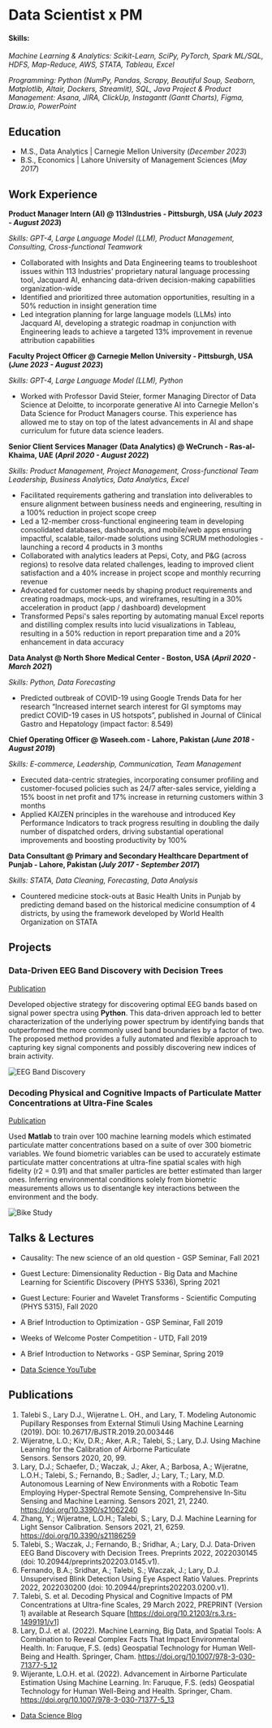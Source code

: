 # Data Scientist x PM

#### Skills:
_Machine Learning & Analytics: Scikit-Learn, SciPy, PyTorch, Spark ML/SQL, HDFS, Map-Reduce, AWS, STATA, Tableau, Excel_

_Programming: Python (NumPy, Pandas, Scrapy, Beautiful Soup, Seaborn, Matplotlib, Altair, Dockers, Streamlit), SQL, Java_
_Project & Product Management: Asana, JIRA, ClickUp, Instagantt (Gantt Charts), Figma, Draw.io, PowerPoint_

## Education						       		
- M.S., Data Analytics | Carnegie Mellon University (_December 2023_)	 			        		
- B.S., Economics | Lahore University of Management Sciences (_May 2017_)

## Work Experience
**Product Manager Intern (AI) @ 113Industries - Pittsburgh, USA (_July 2023 - August 2023_)**

_Skills: GPT-4, Large Language Model (LLM), Product Management, Consulting, Cross-functional Teamwork_
- Collaborated with Insights and Data Engineering teams to troubleshoot issues within 113 Industries' proprietary natural language processing tool, Jacquard AI, enhancing data-driven decision-making capabilities organization-wide
- Identified and prioritized three automation opportunities, resulting in a 50% reduction in insight generation time
- Led integration planning for large language models (LLMs) into Jacquard AI, developing a strategic roadmap in conjunction with Engineering leads to achieve a targeted 13% improvement in revenue attribution capabilities

**Faculty Project Officer @ Carnegie Mellon University - Pittsburgh, USA (_June 2023 - August 2023_)**

_Skills: GPT-4, Large Language Model (LLM), Python_
- Worked with Professor David Steier, former Managing Director of Data Science at Deloitte, to incorporate generative AI into Carnegie Mellon's Data Science for Product Managers course. This experience has allowed me to stay on top of the latest advancements in AI and shape curriculum for future data science leaders.

**Senior Client Services Manager (Data Analytics) @ WeCrunch - Ras-al-Khaima, UAE (_April 2020 - August 2022_)**

_Skills: Product Management, Project Management, Cross-functional Team Leadership, Business Analytics, Data Analytics, Excel_
- Facilitated requirements gathering and translation into deliverables to ensure alignment between business needs and engineering, resulting in a 100% reduction in project scope creep
- Led a 12-member cross-functional engineering team in developing consolidated databases, dashboards, and mobile/web apps ensuring impactful, scalable, tailor-made solutions using SCRUM methodologies - launching a record 4 products in 3 months
- Collaborated with analytics leaders at Pepsi, Coty, and P&G (across regions) to resolve data related challenges, leading to improved client satisfaction and a 40% increase in project scope and monthly recurring revenue
- Advocated for customer needs by shaping product requirements and creating roadmaps, mock-ups, and wireframes, resulting in a 30% acceleration in product (app / dashboard) development
- Transformed Pepsi's sales reporting by automating manual Excel reports and distilling complex results into lucid visualizations in Tableau, resulting in a 50% reduction in report preparation time and a 20% enhancement in data accuracy

**Data Analyst @ North Shore Medical Center - Boston, USA (_April 2020 - March 2021_)**

_Skills: Python, Data Forecasting_
- Predicted outbreak of COVID-19 using Google Trends Data for her research “Increased internet search interest for GI symptoms may predict COVID-19 cases in US hotspots”, published in Journal of Clinical Gastro and Hepatology (impact factor: 8.549)

**Chief Operating Officer @ Waseeh.com - Lahore, Pakistan (_June 2018 - August 2019_)**

_Skills: E-commerce, Leadership, Communication, Team Management_
- Executed data-centric strategies, incorporating consumer profiling and customer-focused policies such as 24/7 after-sales service, yielding a 15% boost in net profit and 17% increase in returning customers within 3 months
- Applied KAIZEN principles in the warehouse and introduced Key Performance Indicators to track progress resulting in doubling the daily number of dispatched orders, driving substantial operational improvements and boosting productivity by 100%

**Data Consultant @ Primary and Secondary Healthcare Department of Punjab - Lahore, Pakistan (_July 2017 - September 2017_)**

_Skills: STATA, Data Cleaning, Forecasting, Data Analysis_
- Countered medicine stock-outs at Basic Health Units in Punjab by predicting demand based on the historical medicine consumption of 4 districts, by using the framework developed by World Health Organization on STATA




## Projects
### Data-Driven EEG Band Discovery with Decision Trees
[Publication](https://www.mdpi.com/1424-8220/22/8/3048)

Developed objective strategy for discovering optimal EEG bands based on signal power spectra using **Python**. This data-driven approach led to better characterization of the underlying power spectrum by identifying bands that outperformed the more commonly used band boundaries by a factor of two. The proposed method provides a fully automated and flexible approach to capturing key signal components and possibly discovering new indices of brain activity.

![EEG Band Discovery](/assets/img/eeg_band_discovery.jpeg)

### Decoding Physical and Cognitive Impacts of Particulate Matter Concentrations at Ultra-Fine Scales
[Publication](https://www.mdpi.com/1424-8220/22/11/4240)

Used **Matlab** to train over 100 machine learning models which estimated particulate matter concentrations based on a suite of over 300 biometric variables. We found biometric variables can be used to accurately estimate particulate matter concentrations at ultra-fine spatial scales with high fidelity (r2 = 0.91) and that smaller particles are better estimated than larger ones. Inferring environmental conditions solely from biometric measurements allows us to disentangle key interactions between the environment and the body.

![Bike Study](/assets/img/bike_study.jpeg)

## Talks & Lectures
- Causality: The new science of an old question - GSP Seminar, Fall 2021
- Guest Lecture: Dimensionality Reduction - Big Data and Machine Learning for Scientific Discovery (PHYS 5336), Spring 2021
- Guest Lecture: Fourier and Wavelet Transforms - Scientific Computing (PHYS 5315), Fall 2020
- A Brief Introduction to Optimization - GSP Seminar, Fall 2019
- Weeks of Welcome Poster Competition - UTD, Fall 2019
- A Brief Introduction to Networks - GSP Seminar, Spring 2019

- [Data Science YouTube](https://www.youtube.com/channel/UCa9gErQ9AE5jT2DZLjXBIdA)

## Publications
1. Talebi S., Lary D.J., Wijeratne L. OH., and Lary, T. Modeling Autonomic Pupillary Responses from External Stimuli Using Machine Learning (2019). DOI: 10.26717/BJSTR.2019.20.003446
2. Wijeratne, L.O.; Kiv, D.R.; Aker, A.R.; Talebi, S.; Lary, D.J. Using Machine Learning for the Calibration of Airborne Particulate Sensors. Sensors 2020, 20, 99.
3. Lary, D.J.; Schaefer, D.; Waczak, J.; Aker, A.; Barbosa, A.; Wijeratne, L.O.H.; Talebi, S.; Fernando, B.; Sadler, J.; Lary, T.; Lary, M.D. Autonomous Learning of New Environments with a Robotic Team Employing Hyper-Spectral Remote Sensing, Comprehensive In-Situ Sensing and Machine Learning. Sensors 2021, 21, 2240. https://doi.org/10.3390/s21062240
4. Zhang, Y.; Wijeratne, L.O.H.; Talebi, S.; Lary, D.J. Machine Learning for Light Sensor Calibration. Sensors 2021, 21, 6259. https://doi.org/10.3390/s21186259
5. Talebi, S.; Waczak, J.; Fernando, B.; Sridhar, A.; Lary, D.J. Data-Driven EEG Band Discovery with Decision Trees. Preprints 2022, 2022030145 (doi: 10.20944/preprints202203.0145.v1).
6. Fernando, B.A.; Sridhar, A.; Talebi, S.; Waczak, J.; Lary, D.J. Unsupervised Blink Detection Using Eye Aspect Ratio Values. Preprints 2022, 2022030200 (doi: 10.20944/preprints202203.0200.v1).
7. Talebi, S. et al. Decoding Physical and Cognitive Impacts of PM Concentrations at Ultra-fine Scales, 29 March 2022, PREPRINT (Version 1) available at Research Square [https://doi.org/10.21203/rs.3.rs-1499191/v1]
8. Lary, D.J. et al. (2022). Machine Learning, Big Data, and Spatial Tools: A Combination to Reveal Complex Facts That Impact Environmental Health. In: Faruque, F.S. (eds) Geospatial Technology for Human Well-Being and Health. Springer, Cham. https://doi.org/10.1007/978-3-030-71377-5_12
9. Wijerante, L.O.H. et al. (2022). Advancement in Airborne Particulate Estimation Using Machine Learning. In: Faruque, F.S. (eds) Geospatial Technology for Human Well-Being and Health. Springer, Cham. https://doi.org/10.1007/978-3-030-71377-5_13

- [Data Science Blog](https://medium.com/@shawhin)
